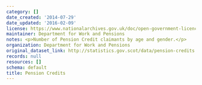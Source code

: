 ```yaml
---
category: []
date_created: '2014-07-29'
date_updated: '2016-02-09'
license: https://www.nationalarchives.gov.uk/doc/open-government-licence/version/3/
maintainer: Department for Work and Pensions
notes: <p>Number of Pension Credit claimants by age and gender.</p>
organization: Department for Work and Pensions
original_dataset_link: http://statistics.gov.scot/data/pension-credits
records: null
resources: []
schema: default
title: Pension Credits
---
```

